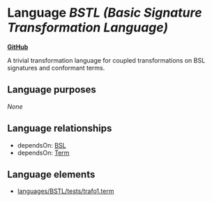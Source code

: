 # Language _BSTL (Basic Signature Transformation Language)_
**[GitHub](https://github.com/softlang/yas/blob/master/languages/BSTL)**

A trivial transformation language for coupled transformations on BSL signatures and conformant terms.

## Language purposes
_None_

## Language relationships
* dependsOn: [BSL](http://softlang.github.io/yas/languages/BSL.html)
* dependsOn: [Term](http://softlang.github.io/yas/languages/Term.html)

## Language elements
* [languages/BSTL/tests/trafo1.term](../../docs/files/languages-BSTL-tests-trafo1.term.md)
